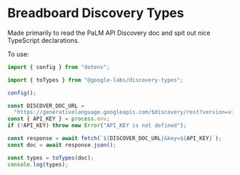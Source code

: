 # Breadboard Discovery Types

Made primarily to read the PaLM API Discovery doc and spit out nice TypeScript declarations.

To use:

```ts
import { config } from "dotenv";

import { toTypes } from "@google-labs/discovery-types";

config();

const DISCOVER_DOC_URL =
  "https://generativelanguage.googleapis.com/$discovery/rest?version=v1beta2";
const { API_KEY } = process.env;
if (!API_KEY) throw new Error("API_KEY is not defined");

const response = await fetch(`${DISCOVER_DOC_URL}&key=${API_KEY}`);
const doc = await response.json();

const types = toTypes(doc);
console.log(types);
```

